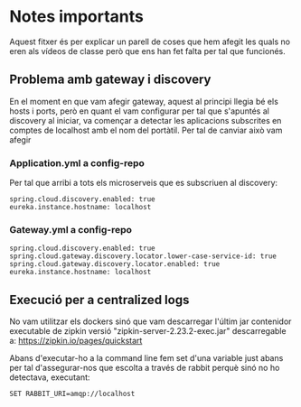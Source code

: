 # Notes importants
Aquest fitxer és per explicar un parell de coses que hem afegit les quals no eren als vídeos de classe
però que ens han fet falta per tal que funcionés.

## Problema amb gateway i discovery
En el moment en que vam afegir gateway, aquest al principi llegia bé els hosts i ports, però en quant
el vam configurar per tal que s'apuntés al discovery al iniciar, va començar a detectar les aplicacions
subscrites en comptes de localhost amb el nom del portàtil. Per tal de canviar això vam afegir

### Application.yml a config-repo
Per tal que arribi a tots els microserveis que es subscriuen al discovery:
```
spring.cloud.discovery.enabled: true
eureka.instance.hostname: localhost
```
### Gateway.yml a config-repo
```
spring.cloud.discovery.enabled: true
spring.cloud.gateway.discovery.locator.lower-case-service-id: true
spring.cloud.gateway.discovery.locator.enabled: true
eureka.instance.hostname: localhost
```

## Execució per a centralized logs
No vam utilitzar els dockers sinó que vam descarregar l'últim jar contenidor executable de zipkin
versió "zipkin-server-2.23.2-exec.jar" descarregable a: https://zipkin.io/pages/quickstart

Abans d'executar-ho a la command line fem set d'una variable just abans per tal d'assegurar-nos que escolta a través de rabbit
perquè sinó no ho detectava, executant:
```
SET RABBIT_URI=amqp://localhost
```
